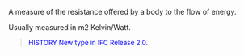 A measure of the resistance offered by a body to the flow of energy.

Usually measured in m2 Kelvin/Watt.

> <font size="-1" color="#0000FF">HISTORY New type in IFC Release 2.0.
</font>